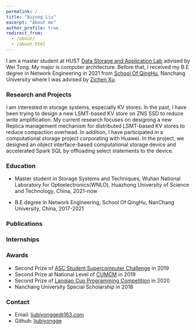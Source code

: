 ```yaml
---
permalink: /
title: "Biyong Liu"
excerpt: "About me"
author_profile: true
redirect_from: 
  - /about/
  - /about.html
---
```



I am a master student at HUST [Data Storage and Application Lab](http://stlab.wnlo.hust.edu.cn/index.jsp) advised by Wei Tong. My major is computer architecture. Before that, I received my B.E degree in Network Engineering in 2021 from [School Of QingHu](http://qhxy.ncu.edu.cn/xygk/xyjs/index.htm), Nanchang University
where I was advised by [Zichen Xu](https://good.ncu.edu.cn/Pages/Professor.html).


### Research and Projects
I am interested in storage systems, especially KV stores. In the past, I have been trying to design a new LSMT-based KV store on ZNS SSD to reduce write amplification. My current research focuses on designing a new Replica management mechanism for distributed LSMT-based KV stores to reduce compaction overhead. In addition, I have participated in a computational storage project corporating with Huawei. In the project, we designed an object interface-based computational storage device and accelerated Spark SQL by offloading select statements to the device.

### Education

- Master student in Storage Systems and Techniques, Wuhan National Laboratory for Optoelectronics(WNLO), Huazhong University of Science and Technology, China, 2021-now

- B.E degree in Network Engineering, School Of QingHu, NanChang University, China, 2017-2021



### Publications

### Internships

### Awards

- Second Prize of [ASC Student Supercomputer Challenge](http://www.asc-events.org/) in 2019
- Second Prize at National Level of [CUMCM](http://www.mcm.edu.cn/) in 2019
- Second Prize of [Lanqiao Cup Programming Competition](https://dasai.lanqiao.cn/pages/dasai/index.html) in 2020
- Nanchang University Special Scholarship in 2018

### Contact
* Email: <liubiyongge@163.com>
* Github: [liubiyongge](https://github.com/liubiyongge)